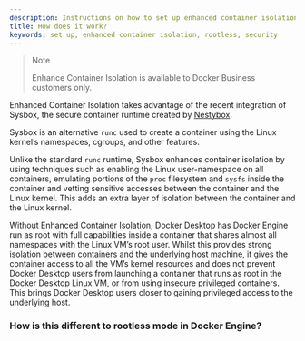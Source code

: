 ```yaml
---
description: Instructions on how to set up enhanced container isolation
title: How does it work?
keywords: set up, enhanced container isolation, rootless, security
---
```


>Note
>
>Enhance Container Isolation is available to Docker Business customers only.

Enhanced Container Isolation takes advantage of the recent integration of Sysbox, the secure container runtime created by [Nestybox](https://www.nestybox.com/). 

Sysbox is an alternative `runc` used to create a container using the Linux kernel’s namespaces, cgroups, and other features. 

Unlike the standard `runc` runtime, Sysbox enhances container isolation by using techniques such as enabling the Linux user-namespace on all containers, emulating portions of the `proc` filesystem and `sysfs` inside the container and vetting sensitive accesses between the container and the Linux kernel. This adds an extra layer of isolation between the container and the Linux kernel. 

Without Enhanced Container Isolation, Docker Desktop has Docker Engine run as root with full capabilities inside a container that shares almost all namespaces with the Linux VM’s root user. Whilst this provides strong isolation between containers and the underlying host machine, it gives the container access to all the VM’s kernel resources and does not prevent Docker Desktop users from launching a container that runs as root in the Docker Desktop Linux VM, or from using insecure privileged containers. This brings Docker Desktop users closer to gaining privileged access to the underlying host.

### How is this different to rootless mode in Docker Engine?


